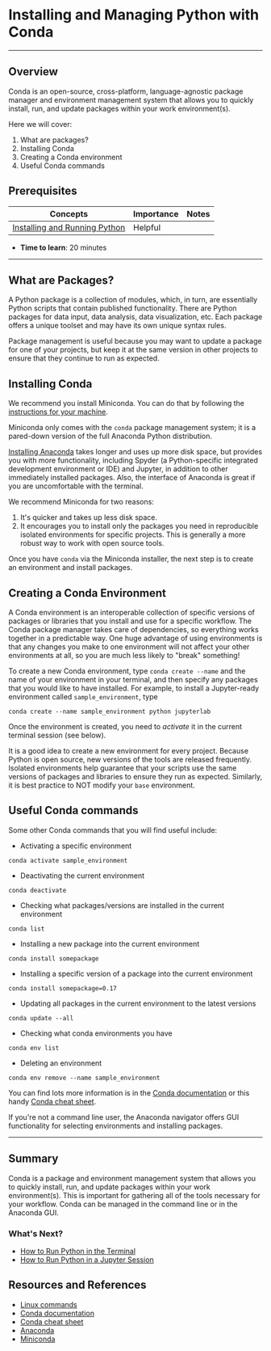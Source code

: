# Installing and Managing Python with Conda

---

## Overview

Conda is an open-source, cross-platform, language-agnostic package manager and environment management system that allows you to quickly install, run, and update packages within your work environment(s).

Here we will cover:

1.  What are packages?
2.  Installing Conda
3.  Creating a Conda environment
4.  Useful Conda commands

## Prerequisites

| Concepts                                                                                                  | Importance | Notes |
| --------------------------------------------------------------------------------------------------------- | ---------- | ----- |
| [Installing and Running Python](https://foundations.projectpythia.org/foundations/how-to-run-python.html) | Helpful    |       |

- **Time to learn**: 20 minutes

---

## What are Packages?

A Python package is a collection of modules, which, in turn, are essentially Python scripts that contain published functionality. There are Python packages for data input, data analysis, data visualization, etc. Each package offers a unique toolset and may have its own unique syntax rules.

Package management is useful because you may want to update a package for one of your projects, but keep it at the same version in other projects to ensure that they continue to run as expected.

## Installing Conda

We recommend you install Miniconda. You can do that by following the [instructions for your machine](https://docs.conda.io/en/latest/miniconda.html).

Miniconda only comes with the `conda` package management system; it is a pared-down version of the full Anaconda Python distribution.

[Installing Anaconda](https://docs.anaconda.com/anaconda/install/) takes longer and uses up more disk space, but provides you with more functionality, including Spyder (a Python-specific integrated development environment or IDE) and Jupyter, in addition to other immediately installed packages. Also, the interface of Anaconda is great if you are uncomfortable with the terminal.

We recommend Miniconda for two reasons:

1. It's quicker and takes up less disk space.
2. It encourages you to install only the packages you need in reproducible isolated environments for specific projects. This is generally a more robust way to work with open source tools.

Once you have `conda` via the Miniconda installer, the next step is to create an environment and install packages.

## Creating a Conda Environment

A Conda environment is an interoperable collection of specific versions of packages or libraries that you install and use for a specific workflow. The Conda package manager takes care of dependencies, so everything works together in a predictable way. One huge advantage of using environments is that any changes you make to one environment will not affect your other environments at all, so you are much less likely to "break" something!

To create a new Conda environment, type `conda create --name` and the name of your environment in your terminal, and then specify any packages that you would like to have installed. For example, to install a Jupyter-ready environment called `sample_environment`, type

```
conda create --name sample_environment python jupyterlab
```

Once the environment is created, you need to _activate_ it in the current terminal session (see below).

It is a good idea to create a new environment for every project. Because Python is open source, new versions of the tools are released frequently. Isolated environments help guarantee that your scripts use the same versions of packages and libraries to ensure they run as expected. Similarly, it is best practice to NOT modify your `base` environment.

## Useful Conda commands

Some other Conda commands that you will find useful include:

- Activating a specific environment

```
conda activate sample_environment
```

- Deactivating the current environment

```
conda deactivate
```

- Checking what packages/versions are installed in the current environment

```
conda list
```

- Installing a new package into the current environment

```
conda install somepackage
```

- Installing a specific version of a package into the current environment

```
conda install somepackage=0.17
```

- Updating all packages in the current environment to the latest versions

```
conda update --all
```

- Checking what conda environments you have

```
conda env list
```

- Deleting an environment

```
conda env remove --name sample_environment
```

You can find lots more information is in the [Conda documentation](https://docs.conda.io/en/latest/) or this handy [Conda cheat sheet](https://docs.conda.io/projects/conda/en/latest/_downloads/843d9e0198f2a193a3484886fa28163c/conda-cheatsheet.pdf).

If you're not a command line user, the Anaconda navigator offers GUI functionality for selecting environments and installing packages.

---

## Summary

Conda is a package and environment management system that allows you to quickly install, run, and update packages within your work environment(s). This is important for gathering all of the tools necessary for your workflow. Conda can be managed in the command line or in the Anaconda GUI.

### What's Next?

- [How to Run Python in the Terminal](terminal.md)
- [How to Run Python in a Jupyter Session](jupyter.md)

## Resources and References

- [Linux commands](https://cheatography.com/davechild/cheat-sheets/linux-command-line/)
- [Conda documentation](https://docs.conda.io/en/latest/)
- [Conda cheat sheet](https://docs.conda.io/projects/conda/en/latest/_downloads/843d9e0198f2a193a3484886fa28163c/conda-cheatsheet.pdf)
- [Anaconda](https://docs.anaconda.com/anaconda/install/)
- [Miniconda](https://docs.conda.io/en/latest/miniconda.html)
